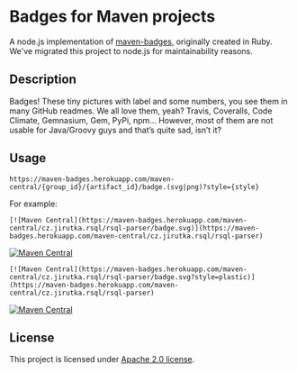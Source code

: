 # Badges for Maven projects

A node.js implementation of [maven-badges](https://github.com/jirutka/maven-badges), originally created in Ruby. We've migrated this project to node.js for maintainability reasons.

## Description

Badges! These tiny pictures with label and some numbers, you see them in many GitHub readmes. We all love them, yeah? Travis, Coveralls, Code Climate, Gemnasium, Gem, PyPi, npm… 
However, most of them are not usable for Java/Groovy guys and that’s quite sad, isn’t it?

## Usage

```
https://maven-badges.herokuapp.com/maven-central/{group_id}/{artifact_id}/badge.(svg|png)?style={style}
```

For example:

```
[![Maven Central](https://maven-badges.herokuapp.com/maven-central/cz.jirutka.rsql/rsql-parser/badge.svg)](https://maven-badges.herokuapp.com/maven-central/cz.jirutka.rsql/rsql-parser)
```

[![Maven Central](https://maven-badges.herokuapp.com/maven-central/cz.jirutka.rsql/rsql-parser/badge.svg)](https://maven-badges.herokuapp.com/maven-central/cz.jirutka.rsql/rsql-parser)

```
[![Maven Central](https://maven-badges.herokuapp.com/maven-central/cz.jirutka.rsql/rsql-parser/badge.svg?style=plastic)](https://maven-badges.herokuapp.com/maven-central/cz.jirutka.rsql/rsql-parser)
```

[![Maven Central](https://maven-badges.herokuapp.com/maven-central/cz.jirutka.rsql/rsql-parser/badge.svg?style=plastic)](https://maven-badges.herokuapp.com/maven-central/cz.jirutka.rsql/rsql-parser)

## License

This project is licensed under [Apache 2.0 license]( http://www.apache.org/licenses/LICENSE-2.0).
